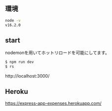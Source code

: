 ## 環境
```sh
node -v
v16.2.0
```

## start
nodemonを用いてホットリロードを可能にしてます。

```sh
$ npm run dev
$ rs
```

http://localhost:3000/


## Heroku

https://express-app-expenses.herokuapp.com/